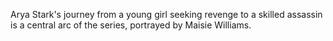 Arya Stark's journey from a young girl seeking revenge to a skilled assassin is a central arc of the series, portrayed by Maisie Williams.
